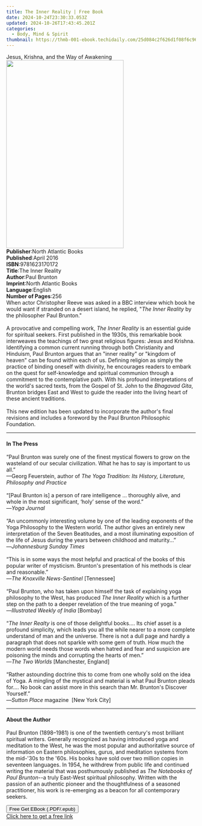 ```yaml
---
title: The Inner Reality | Free Book
date: 2024-10-24T23:30:33.053Z
updated: 2024-10-26T17:43:45.201Z
categories:
  - Body, Mind & Spirit
thumbnail: https://thmb-001-ebook.techidaily.com/25d084c2f626d1f08f6c968b86c248208f2c247c03c7e91d61aa3ecefc5aba0d.jpg
---
```

<main id="book-container">
  <div class="flex flex-col">
    <div class="book-brief flex-1 py-6 px-4 sm:p-6 md:py-10 md:px-8">
      <!-- brief-->
      <div class="book-brief-main">
        Jesus, Krishna, and the Way of Awakening
      </div>
    </div>
    <div
      class="book-meta-info flex-1 grid gap-4 col-start-1 col-end-3 row-start-1 sm:mb-6 sm:grid-cols-4 lg:gap-6 lg:col-start-2 lg:row-end-6 lg:row-span-6 lg:mb-0"
    >
      <div
        class="book-meta-info-left place-content-center mt-4 p-4 text-sm leading-6 col-start-2 col-span-2 dark:text-slate-400"
      >
        <img
          class="w-full h-500 object-cover rounded-lg sm:h-255 sm:col-span-2 lg:col-span-full"
          src="https://img-001-ebook.techidaily.com/14a1bf36d49c5e1c6c7da9ba321ab61b2279bc188f60d454ab24c469df169150.jpg"
          alt=""
          width="312"
          height="500"
        />
      </div>
      <div
        class="book-meta-info-right mt-2 col-start-1 row-start-2 col-span-3 self-center"
      >
        <!-- meta data  -->
        <div class="flex flex-col px-4 md:px-8">
          <div class="flex-1">
            <strong>Publisher</strong>:<span class="px-2"
              >North Atlantic Books</span
            >
          </div>
          <div class="flex-1">
            <strong>Published</strong>:<span class="px-2">April 2016</span>
          </div>
          <div class="flex-1">
            <strong>ISBN</strong>:<span class="px-2">9781623170172</span>
          </div>
          <div class="flex-1">
            <strong>Title</strong>:<span class="px-2">The Inner Reality</span>
          </div>
          <div class="flex-1">
            <strong>Author</strong>:<span class="px-2">Paul Brunton</span>
          </div>
          <div class="flex-1">
            <strong>Imprint</strong>:<span class="px-2"
              >North Atlantic Books</span
            >
          </div>
          <div class="flex-1">
            <strong>Language</strong>:<span class="px-2">English</span>
          </div>
          <div class="flex-1">
            <strong>Number of Pages</strong>:<span class="px-2">256</span>
          </div>
        </div>
      </div>
    </div>
    <div class="book-description flex-1 py-6 px-4 sm:p-6 md:py-10 md:px-8">
      <div class="book-description-main">
        <div accordion-content="" id="description">
          When actor Christopher Reeve was asked in a BBC interview which book
          he would want if stranded on a desert island, he replied, "<i
            >The Inner Reality</i
          >
          by the philosopher Paul Brunton."<br /><br />
          A provocative and compelling work, <i>The Inner Reality </i>is an
          essential guide for spiritual seekers. First published in the 1930s,
          this remarkable book interweaves the teachings of two great religious
          figures: Jesus and Krishna. Identifying a common current running
          through both Christianity and Hinduism, Paul Brunton argues that an
          "inner reality" or "kingdom of heaven" can be found within each of us.
          Defining religion as simply the practice of binding oneself with
          divinity, he encourages readers to embark on the quest for
          self-knowledge and spiritual communion through a commitment to the
          contemplative path. With his profound interpretations of the world's
          sacred texts, from the Gospel of St. John to the <i>Bhagavad Gita</i>,
          Brunton bridges East and West to guide the reader into the living
          heart of these ancient traditions. <br /><br />
          This new edition has been updated to incorporate the author's final
          revisions and includes a foreword by the Paul Brunton Philosophic
          Foundation.
        </div>
        <div class="accordion-fader"></div>
      </div>
    </div>
    <div class="book-excerpts flex-1 py-6 px-4 sm:p-6 md:py-10 md:px-8">
      <!-- excerpts-->
      <div class="book-excerpts-main">
        <hr />
        <h4 class="placeholder placeholder-heading">
          <span>In The Press</span>
        </h4>
        <p>
          “Paul Brunton was surely one of the finest mystical flowers to grow on
          the wasteland of our secular civilization. What he has to say is
          important to us all.”&nbsp;<br />—Georg Feuerstein, author of
          <i
            >The Yoga Tradition: Its History, Literature, Philosophy and
            Practice</i
          ><br />
          &nbsp;<br />
          “[Paul Brunton is] a person of rare intelligence … thoroughly alive,
          and whole in the most significant, ‘holy’ sense of the word.”
          <br />—<i>Yoga Journal&nbsp;<br /></i><br />“An uncommonly interesting
          volume by one of the leading exponents of the Yoga Philosophy to the
          Western world. The author gives an entirely new interpretation of the
          Seven Beatitudes, and a most illuminating exposition of the life of
          Jesus during the years between childhood and maturity...”<br />—<i
            >Johannesburg Sunday Times</i
          ><br />
          &nbsp;<br />
          “This is in some ways the most helpful and practical of the books of
          this popular writer of mysticism. Brunton's presentation of his
          methods is clear and reasonable.”<br />—<i
            >The Knoxville News-Sentinel</i
          >
          [Tennessee]<br />
          &nbsp;<br />
          “Paul Brunton, who has taken upon himself the task of explaining yoga
          philosophy to the West, has produced <i>The Inner Reality</i> which is
          a further step on the path to a deeper revelation of the true meaning
          of yoga.”<br />—<i>Illustrated Weekly of India</i> [Bombay]<br />
          &nbsp;<br />
          “<i>The Inner Realty</i> is one of those delightful books.… Its chief
          asset is a profound simplicity, which leads you all the while nearer
          to a more complete understand of man and the universe. There is not a
          dull page and hardly a paragraph that does not sparkle with some gem
          of truth. How much the modern world needs those words when hatred and
          fear and suspicion are poisoning the minds and corrupting the hearts
          of men.”<br />—<i>The Two Worlds</i> [Manchester, England]<br />
          &nbsp;<br />
          “Rather astounding doctrine this to come from one wholly sold on the
          idea of Yoga. A mingling of the mystical and material is what Paul
          Brunton pleads for.… No book can assist more in this search than Mr.
          Brunton's Discover Yourself.”<br />—<i>Sutton Place</i> magazine&nbsp;
          [New York City]
        </p>
      </div>
    </div>
    <div class="book-about-author flex-1 py-6 px-4 sm:p-6 md:py-10 md:px-8">
      <!-- about author-->
      <div class="book-main-author-main">
        <hr />
        <h4 class="placeholder placeholder-heading">
          <span>About the Author</span>
        </h4>
        <p>
          Paul Brunton (1898–1981) is one of the twentieth century's most
          brilliant spiritual writers. Generally recognized as having introduced
          yoga and meditation to the West, he was the most popular and
          authoritative source of information on Eastern philosophies, gurus,
          and meditation systems from the mid-'30s to the '60s. His books have
          sold over two million copies in seventeen languages. In 1954, he
          withdrew from public life and continued writing the material that was
          posthumously published as <i>The Notebooks of Paul Brunton</i>--a
          truly East-West spiritual philosophy. Written with the passion of an
          authentic pioneer and the thoughtfulness of a seasoned practitioner,
          his work is re-emerging as a beacon for all contemporary seekers.
        </p>
      </div>
    </div>
    <div class="book-free-get flex-1 py-6 px-4 sm:p-6 md:py-10 md:px-8">
      <button
        id="btn-free-get"
        class="bg-blue-500 hover:bg-blue-700 text-white font-bold py-2 px-4 rounded"
      >
        Free Get EBook (.PDF/.epub)
      </button>
      <div id="countdown-display" class="px-2 text-lg mt-2"></div>
      <a
        id="free-link"
        class="hidden bg-blue-500 hover:bg-blue-700 text-white font-bold py-2 px-4 rounded"
        href="https://www.ebooks.com/en-us/book/2092674/the-inner-reality/paul-brunton/"
        target="_blank"
        >Click here to get a free link</a
      >
    </div>
    <script>
      let countdownTime = 0;
      let countdownInterval = null;
      document
        .getElementById('btn-free-get')
        .addEventListener('click', startCountdown);
      function startCountdown() {
        countdownTime = new Date().getTime() + 60000 * 3;
        countdownInterval = setInterval(updateCountdown, 1000);
        document.getElementById('btn-free-get').disabled = true;
        document
          .getElementById('btn-free-get')
          .classList.add('bg-gray-500', 'cursor-not-allowed');
      }
      function updateCountdown() {
        let currentTime = new Date().getTime();
        let timeLeft = countdownTime - currentTime;
        let secondsLeft = Math.floor(timeLeft / 1000);
        document.getElementById('countdown-display').innerHTML =
          `Remaining time: ${secondsLeft} seconds.`;
        if (secondsLeft <= 0) {
          clearInterval(countdownInterval);
          document.getElementById('btn-free-get').classList.add('hidden');
          document.getElementById('free-link').classList.remove('hidden');
          document.getElementById('countdown-display').innerHTML = '';
        }
      }
    </script>
  </div>
</main>

<ins class="adsbygoogle"
      style="display:block"
      data-ad-client="ca-pub-7571918770474297"
      data-ad-slot="8358498916"
      data-ad-format="auto"
      data-full-width-responsive="true"></ins>
    
